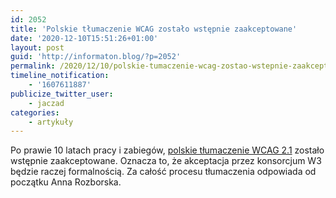 ```yaml
---
id: 2052
title: 'Polskie tłumaczenie WCAG zostało wstępnie zaakceptowane'
date: '2020-12-10T15:51:26+01:00'
layout: post
guid: 'http://informaton.blog/?p=2052'
permalink: /2020/12/10/polskie-tumaczenie-wcag-zostao-wstepnie-zaakceptowane/
timeline_notification:
    - '1607611887'
publicize_twitter_user:
    - jaczad
categories:
    - artykuły
---
```


Po prawie 10 latach pracy i zabiegów, [polskie tłumaczenie WCAG 2.1](https://wcag21.lepszyweb.pl/#toc) zostało wstępnie zaakceptowane. Oznacza to, że akceptacja przez konsorcjum W3 będzie raczej formalnością. Za całość procesu tłumaczenia odpowiada od początku Anna Rozborska.